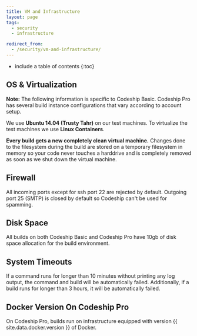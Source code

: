 ```yaml
---
title: VM and Infrastructure
layout: page
tags:
  - security
  - infrastructure

redirect_from:
  - /security/vm-and-infrastructure/
---
```


* include a table of contents
{:toc}

## OS & Virtualization

**Note:** The following information is specific to Codeship Basic. Codeship Pro has several build instance configurations that vary according to account setup.

We use **Ubuntu 14.04 (Trusty Tahr)** on our test machines. To virtualize the test machines we use **Linux Containers**.

**Every build gets a new completely clean virtual machine.** Changes done to the filesystem during the build are stored on a temporary filesystem in memory so your code never touches a harddrive and is completely removed as soon as we shut down the virtual machine.

## Firewall
All incoming ports except for ssh port 22 are rejected by default. Outgoing port 25 (SMTP) is closed by default so Codeship can't be used for spamming.

## Disk Space
All builds on both Codeship Basic and Codeship Pro have 10gb of disk space allocation for the build environment.

## System Timeouts

If a command runs for longer than 10 minutes without printing any log output, the command and build will be automatically failed. Additionally, if a build runs for longer than 3 hours, it will be automatically failed.

## Docker Version On Codeship Pro

On Codeship Pro, builds run on infrastructure equipped with version {{ site.data.docker.version }} of Docker.
